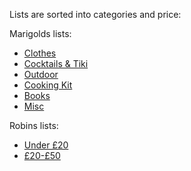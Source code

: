 Lists are sorted into categories and price:

Marigolds lists:
 - [Clothes](clothes.md)
 - [Cocktails & Tiki](cocktails.md)
 - [Outdoor](hiking.md)
 - [Cooking Kit](cooking.md)
 - [Books](books.md)
 - [Misc](misc.md)

Robins lists:
 - [Under £20](Robinsunder£20.md)
 - [£20-£50](Robins£20to50.md)
